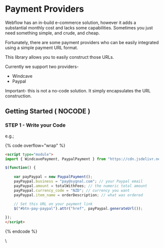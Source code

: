 # Payment Providers

Webflow has an in-build e-commerce solution, however it adds a substantial monthly cost and lacks some capabilities. Sometimes you just need something simple, and crude, and cheap.

Fortunately, there are some payment providers who can be easily integrated using a simple payment URL format.

This library allows you to easily construct those URLs.

Currently we support two providers-

* Windcave
* Paypal

Important- this is not a no-code solution. It simply encapsulates the URL construction.

## Getting Started ( NOCODE ) <a href="#getting-started-nocode" id="getting-started-nocode"></a>

### STEP 1 - Write your Code <a href="#step-1---write-your-code" id="step-1---write-your-code"></a>

e.g.;

{% code overflow="wrap" %}
```html
<script type="module">
import { WindcavePayment, PaypalPayment } from "https://cdn.jsdelivr.net/gh/sygnaltech/webflow-util@4.11/src/modules/webflow-commerce.min.js";

$(function() {
  
    var payPaypal = new PaypalPayment();
    payPaypal.business = "pay@sygnal.com"; // your Paypal email
    payPaypal.amount = totalWithFees; // the numeric total amount
    payPaypal.currency_code = "NZD"; // currency you want
    payPaypal.item_name = orderDescription; // what was ordered
    
    // Set this URL on your payment link 
    $("#btn-pay-paypal").attr("href", payPaypal.generateUrl());

});
</script>
```
{% endcode %}

\
